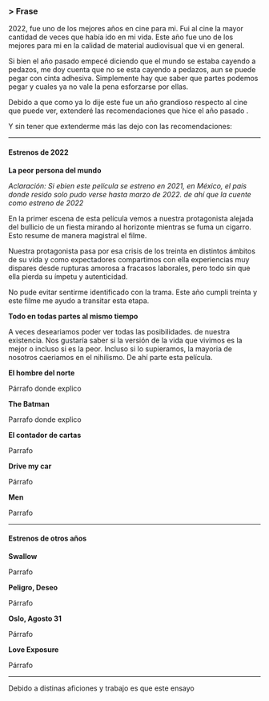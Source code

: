 ### > Frase

2022, fue uno de los mejores años en cine para mi. Fui al cine la mayor cantidad de veces que había ido en mi vida. Este año fue uno de los mejores para mi en la calidad de material audiovisual que vi en general.

Si bien el año pasado empecé diciendo que el mundo se estaba cayendo a pedazos, me doy cuenta que no se esta cayendo a pedazos, aun se puede pegar con cinta adhesiva. Simplemente hay que saber que partes podemos pegar y cuales ya no vale la pena esforzarse por ellas. 

Debido a que como ya lo dije este fue un año grandioso respecto al cine que puede ver, extenderé las recomendaciones que hice el año pasado .

Y sin tener que extenderme más las dejo con las recomendaciones:

---

#### Estrenos de 2022

**La peor persona del mundo**

_Aclaración: Si ebien este película se estreno en 2021, en México, el país donde resido solo pudo verse hasta marzo de 2022. de ahí que la cuente como estreno de 2022_

En la primer escena de esta película vemos a nuestra protagonista alejada del bullicio de un fiesta mirando al horizonte mientras se fuma un cigarro. Esto resume de manera magistral el filme.

Nuestra protagonista pasa por esa crisis de los treinta en distintos ámbitos de su vida y como expectadores compartimos con ella experiencias muy dispares desde rupturas amorosa a fracasos laborales, pero todo sin que ella pierda su ímpetu y autenticidad.

No pude evitar sentirme identificado con la trama. Este año cumpli treinta y este filme me ayudo a transitar esta etapa.

**Todo en todas partes al mismo tiempo**

A veces deseariamos poder ver todas las posibilidades. de nuestra existencia. Nos gustaría saber si la versión de la vida que vivimos es la mejor o incluso si es la peor. Incluso si lo supieramos, la mayoria de nosotros caeriamos en el nihilismo. De ahí parte esta película.

**El hombre del norte**

Párrafo donde explico

**The Batman**

Parrafo donde explico

**El contador de cartas**

Parrafo 

**Drive my car**

Párrafo

**Men**

Parrafo

---

#### Estrenos de otros años

**Swallow**

Parrafo

**Peligro, Deseo**

Párrafo

**Oslo, Agosto 31**

Párrafo

**Love Exposure**
 
 Párrafo

---

Debido a distinas aficiones y trabajo es que este ensayo 